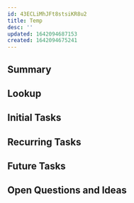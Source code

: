 ```yaml
---
id: 43ECLiMhJFt8stsiKR8u2
title: Temp
desc: ''
updated: 1642094687153
created: 1642094675241
---
```



## Summary

## Lookup

## Initial Tasks

## Recurring Tasks

## Future Tasks

## Open Questions and Ideas